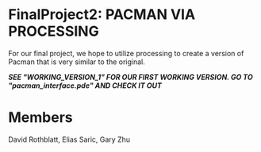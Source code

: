 # FinalProject2: PACMAN VIA PROCESSING
For our final project, we hope to utilize processing to create a version of Pacman that is very similar to the original. 

***SEE "WORKING_VERSION_1" FOR OUR FIRST WORKING VERSION. GO TO "pacman_interface.pde" AND CHECK IT OUT***


Members
=======
David Rothblatt, Elias Saric, Gary Zhu

